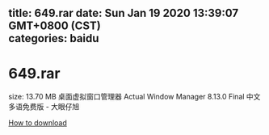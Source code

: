 
title: 649.rar
date: Sun Jan 19 2020 13:39:07 GMT+0800 (CST)    
categories: baidu
---

# 649.rar
size: 13.70 MB
 桌面虚拟窗口管理器 Actual Window Manager 8.13.0 Final 中文多语免费版 - 大眼仔旭
 

[How to download](https://bpcam.bemobtrk.com/go/2ceec3aa-1ca2-46d6-b9ff-aaa5c184517c?jno=3106)